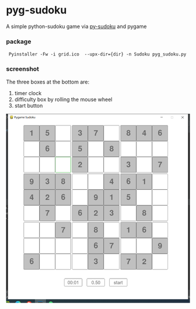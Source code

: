 # pyg-sudoku

A simple python-sudoku game via [py-sudoku](https://github.com/jeffsieu/py-sudoku) and pygame

### package
```shell
 Pyinstaller -Fw -i grid.ico  --upx-dir={dir} -n Sudoku pyg_sudoku.py
```

### screenshot

The three boxes at the bottom are:

1. timer clock
2. difficulty box by rolling the mouse wheel
3. start button

![screen](./screen.png)
